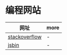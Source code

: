 # 编程网站

| 网址                                         | more |
| -------------------------------------------- | ---- |
| [stackoverflow](https://stackoverflow.com/)  | -    |
| [jsbin](http://jsbin.com/?js,console,output) | -    |
